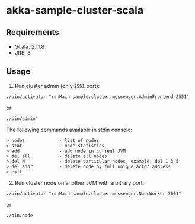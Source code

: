 akka-sample-cluster-scala
==============================================================

Requirements
-----------------------------
- Scala: 2.11.8
- JRE:   8


Usage
-----------------------------

1) Run cluster admin (only `2551` port):

`./bin/activator "runMain sample.cluster.messenger.AdminFrontend 2551"`

or

`./bin/admin"`

The following commands available in stdin console:

    > nodes             - list of nodes
    > stat              - node statistics
    > add               - add node in current JVM
    > del all           - delete all nodes
    > del N             - delete particular nodes, example: del 1 3 5
    > del addr          - delete node by full unique actor address
    > exit


2) Run cluster node on another JVM with arbitrary port:

`./bin/activator "runMain sample.cluster.messenger.NodeWorker 3001"`

or

`./bin/node`